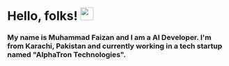 <!--
### Hi there 👋
-->
# Hello, folks! <img src="https://raw.githubusercontent.com/MartinHeinz/MartinHeinz/master/wave.gif" width="30px">
### My name is Muhammad Faizan and I am a AI Developer. I'm from Karachi, Pakistan and currently working in a tech startup named "AlphaTron Technologies".

<!--
**qfaizan401/qfaizan401** is a ✨ _special_ ✨ repository because its `README.md` (this file) appears on your GitHub profile.

Here are some ideas to get you started:

- 🔭 I’m currently working on ...
- 🌱 I’m currently learning ...
- 👯 I’m looking to collaborate on ...
- 🤔 I’m looking for help with ...
- 💬 Ask me about ...
- 📫 How to reach me: ...
- 😄 Pronouns: ...
- ⚡ Fun fact: ...
-->
